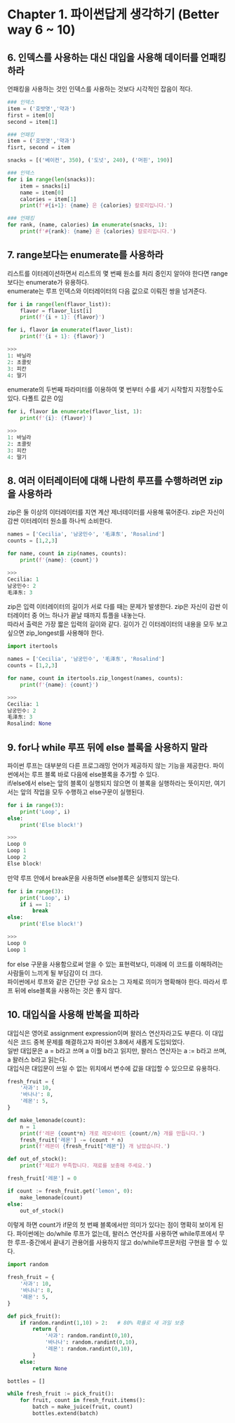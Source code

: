 # Chapter 1. 파이썬답게 생각하기 (Better way 6 ~ 10)

## 6. 인덱스를 사용하는 대신 대입을 사용해 데이터를 언패킹하라
언패킹을 사용하는 것인 인덱스를 사용하는 것보다 시각적인 잡음이 적다.
```python
### 인덱스
item = ('호밧엿','약과')
first = item[0]
second = item[1]

### 언패킹
item = ('호밧엿','약과')
fisrt, second = item
```
```python
snacks = [('베이컨', 350), ('도넛', 240), ('머핀', 190)]

### 인덱스
for i in range(len(snacks)):
    item = snacks[i]
    name = item[0]
    calories = item[1]
    print(f'#{i+1}: {name} 은 {calories} 칼로리입니다.')

### 언패킹
for rank, (name, calories) in enumerate(snacks, 1):
    print(f'#{rank}: {name} 은 {calories} 칼로리입니다.')
```

## 7. range보다는 enumerate를 사용하라
리스트를 이터레이션하면서 리스트의 몇 번째 원소를 처리 중인지 알아야 한다면 range보다는 enumerate가 유용하다.  
enumerate는 루프 인덱스와 이터레이터의 다음 값으로 이뤄진 쌍을 넘겨준다.
```python
for i in range(len(flavor_list)):
    flavor = flavor_list[i]
    print(f'{i + 1}: {flavor}')

for i, flavor in enumerate(flavor_list):
    print(f'{i + 1}: {flavor}')

>>>
1: 바닐라
2: 초콜릿
3: 피칸
4: 딸기
```
enumerate의 두번째 파라미터를 이용하여 몇 번부터 수를 세기 시작할지 지정할수도 있다. 다폴트 값은 0임
```python
for i, flavor in enumerate(flavor_list, 1):
    print(f'{i}: {flavor}')

>>>
1: 바닐라
2: 초콜릿
3: 피칸
4: 딸기
```

## 8. 여러 이터레이터에 대해 나란히 루프를 수행하려면 zip을 사용하라
zip은 둘 이상의 이터레이터를 지연 계산 제너테이터를 사용해 묶어준다. zip은 자신이 감싼 이터레이터 원소를 하나씩 소비한다.
```python
names = ['Cecilia', '남궁민수', '毛泽东', 'Rosalind']
counts = [1,2,3]

for name, count in zip(names, counts):
    print(f'{name}: {count}')

>>>
Cecilia: 1
남궁민수: 2
毛泽东: 3
```
zip은 입력 이터레이터의 길이가 서로 다를 때는 문제가 발생한다. zip은 자신이 감싼 이터레이터 중 어느 하나가 끝날 때까지 튜플을 내놓는다.  
따라서 출력은 가장 짧은 입력의 길이와 같다. 길이가 긴 이터레이터의 내용을 모두 보고 싶으면 zip_longest를 사용해야 한다.
```python
import itertools

names = ['Cecilia', '남궁민수', '毛泽东', 'Rosalind']
counts = [1,2,3]

for name, count in itertools.zip_longest(names, counts):
    print(f'{name}: {count}')

>>>
Cecilia: 1
남궁민수: 2
毛泽东: 3
Rosalind: None
```

## 9. for나 while 루프 뒤에 else 블록을 사용하지 말라
파이썬 루프는 대부분의 다른 프로그래밍 언어가 제공하지 않는 기능을 제공한다. 파이썬에서는 루프 블록 바로 다음에 else블록을 추가할 수 있다.  
if/else에서 else는 앞의 블록이 실행되지 않으면 이 블록을 실행하라는 뜻이지만, 여기서는 앞의 작업을 모두 수행하고 else구문이 실행된다.  
```python
for i in range(3):
    print('Loop', i)
else:
    print('Else block!')

>>>
Loop 0
Loop 1
Loop 2
Else block!
```
만약 루프 안에서 break문을 사용하면 else블록은 실행되지 않는다. 
```python
for i in range(3):
    print('Loop', i)
    if i == 1:
        break
else:
    print('Else block!')

>>>
Loop 0
Loop 1
```
for else 구문을 사용함으로써 얻을 수 있는 표현력보다, 미래에 이 코드를 이해하려는 사람들이 느끼게 될 부담감이 더 크다.  
파이썬에서 루프와 같은 간단한 구성 요소는 그 자체로 의미가 명확해야 한다. 따라서 루프 뒤에 else블록을 사용하는 것은 좋지 않다.

## 10. 대입식을 사용해 반복을 피하라
대입식은 영어로 assignment expression이며 왈러스 연산자라고도 부른다. 이 대입식은 코드 중복 문제를 해결하고자 파이썬 3.8에서 새롭게 도입되었다.  
일반 대입문은 a = b라고 쓰며 a 이퀄 b라고 읽지만, 왈러스 연산자는 a := b라고 쓰며, a 왈러스 b라고 읽는다.  
대입식은 대입문이 쓰일 수 없는 위치에서 변수에 값을 대입할 수 있으므로 유용하다.  
```python
fresh_fruit = {
    '사과': 10,
    '바나나': 8,
    '레몬': 5,
}

def make_lemonade(count):
    n = 1
    print(f'레몬 {count*n} 개로 레모네이드 {count//n} 개를 만듭니다.')
    fresh_fruit['레몬'] -= (count * n)
    print(f'레몬이 {fresh_fruit["레몬"]} 개 남았습니다.')

def out_of_stock():
    print(f'제료가 부족합니다. 재료를 보충해 주세요.')

fresh_fruit['레몬'] = 0 

if count := fresh_fruit.get('lemon', 0):
    make_lemonade(count)
else:
    out_of_stock()
```
이렇게 하면 count가 if문의 첫 번째 블록에서만 의미가 있다는 점이 명확히 보이게 된다.
파이썬에는 do/while 루프가 없는데, 왈러스 연산자를 사용하면 while루프에서 무한 루프-중간에서 끝내기 관용어를 사용하지 않고 do/while루프문처럼 구현을 할 수 있다.  
```python
import random

fresh_fruit = {
    '사과': 10,
    '바나나': 8,
    '레몬': 5,
}

def pick_fruit():
    if random.randint(1,10) > 2:   # 80% 확률로 새 과일 보충
        return {
            '사과': random.randint(0,10),
            '바나나': random.randint(0,10),
            '레몬': random.randint(0,10),
        }
    else:
        return None

bottles = []

while fresh_fruit := pick_fruit():
    for fruit, count in fresh_fruit.items():
        batch = make_juice(fruit, count)
        bottles.extend(batch)
```